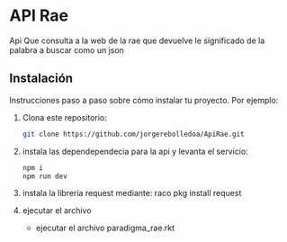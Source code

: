 # API Rae

Api Que consulta a la web de la rae que devuelve le significado de la palabra a buscar como un json



## Instalación

Instrucciones paso a paso sobre cómo instalar tu proyecto. Por ejemplo:

1. Clona este repositorio:
   ```bash
   git clone https://github.com/jorgerebolledoa/ApiRae.git
   
2. instala las dependependecia para la api y levanta el servicio:
     ```bash
    npm i
    npm run dev
3. instala la librería request mediante:
   raco pkg install request
   
5. ejecutar el archivo 
   - ejecutar el archivo paradigma_rae.rkt

